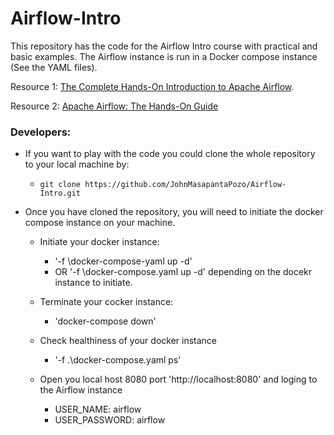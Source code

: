 # Airflow-Intro

This repository has the code for the Airflow Intro course with practical and basic examples. The Airflow instance is run in a Docker compose instance (See the YAML files).

Resource 1: [The Complete Hands-On Introduction to Apache Airflow](https://www.udemy.com/course/the-complete-hands-on-course-to-master-apache-airflow/).

Resource 2: [Apache Airflow: The Hands-On Guide](https://www.udemy.com/course/the-ultimate-hands-on-course-to-master-apache-airflow/)

### Developers:

* If you want to play with the code you could clone the whole repository to your local machine by:

    * `git clone https://github.com/JohnMasapantaPozo/Airflow-Intro.git`
 
* Once you have cloned the repository, you will need to initiate the docker compose instance on your machine.

    * Initiate your docker instance:
      * '-f \docker-compose-yaml up -d'
      * OR '-f \docker-compose.yaml up -d' depending on the docekr instance to initiate.
    
    * Terminate your cocker instance:
      * 'docker-compose down'
    
    * Check healthiness of your docker instance
      * '-f .\docker-compose.yaml ps'
    
    * Open you local host 8080 port 'http://localhost:8080' and loging to the Airflow instance
      * USER_NAME: airflow
      * USER_PASSWORD: airflow
